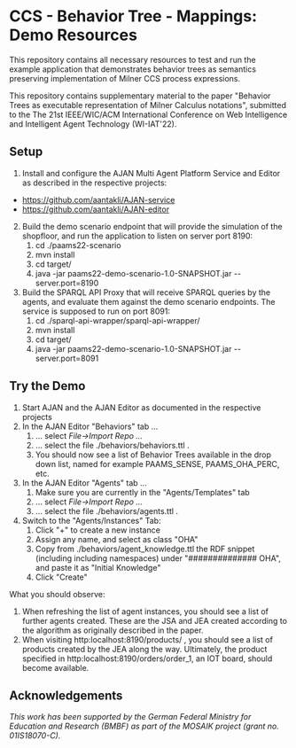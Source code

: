 # CCS - Behavior Tree - Mappings: Demo Resources

This repository contains all necessary resources to test and run the example application that demonstrates behavior trees as semantics preserving implementation of Milner CCS process expressions. 

This repository contains supplementary material to the paper "Behavior Trees as executable representation of Milner Calculus notations", submitted to the The 21st IEEE/WIC/ACM International Conference on Web Intelligence and Intelligent Agent Technology (WI-IAT'22).

## Setup

1. Install and configure the AJAN Multi Agent Platform Service and Editor as described in the respective projects:
  - https://github.com/aantakli/AJAN-service
  - https://github.com/aantakli/AJAN-editor  
2. Build the demo scenario endpoint that will provide the simulation of the shopfloor, and run the application to listen on server port 8190:
    1. cd ./paams22-scenario
    2. mvn install
    3. cd target/
    4. java -jar paams22-demo-scenario-1.0-SNAPSHOT.jar --server.port=8190
3. Build the SPARQL API Proxy that will receive SPARQL queries by the agents, and evaluate them against the demo scenario endpoints. The service is supposed to run on port 8091:
    1. cd ./sparql-api-wrapper/sparql-api-wrapper/
    2. mvn install
    3. cd target/
    4. java -jar paams22-demo-scenario-1.0-SNAPSHOT.jar --server.port=8091

## Try the Demo

1. Start AJAN and the AJAN Editor as documented in the respective projects
2. In the AJAN Editor "Behaviors" tab ...
    1. ... select _File->Import Repo ..._
    2. ... select the file ./behaviors/behaviors.ttl .
    3. You should now see a list of Behavior Trees available in the drop down list, named for example PAAMS_SENSE, PAAMS_OHA_PERC, etc.
3. In the AJAN Editor "Agents" tab ...
  	1. Make sure you are currently in the "Agents/Templates" tab
    2. ... select _File->Import Repo ..._
    3. ... select the file ./behaviors/agents.ttl .
3. Switch to the  "Agents/Instances" Tab:
    1. Click "+" to create a new instance
    2. Assign any name, and select as class "OHA"
    3. Copy from ./behaviors/agent_knowledge.ttl the RDF snippet (including including namespaces) under "############## OHA", and paste it as "Initial Knowledge"
    4. Click "Create"

What you should observe:

1. When refreshing the list of agent instances, you should see a list of further agents created. These are the JSA and JEA created according to the algorithm as originally described in the paper.
2. When visiting http:localhost:8190/products/ , you should see a list of products created by the JEA along the way. Ultimately, the product specified in http:localhost:8190/orders/order_1, an IOT board, should become available.

## Acknowledgements
_This work has been supported by the German Federal Ministry for Education and Research (BMBF) as part of the MOSAIK project (grant no. 01IS18070-C)._

